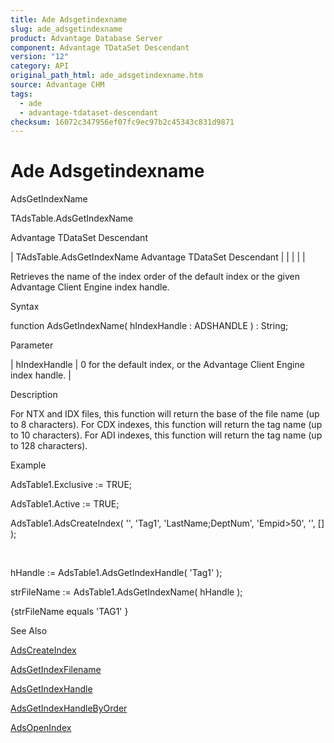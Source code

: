 ```yaml
---
title: Ade Adsgetindexname
slug: ade_adsgetindexname
product: Advantage Database Server
component: Advantage TDataSet Descendant
version: "12"
category: API
original_path_html: ade_adsgetindexname.htm
source: Advantage CHM
tags:
  - ade
  - advantage-tdataset-descendant
checksum: 16072c347956ef07fc9ec97b2c45343c831d9871
---
```


# Ade Adsgetindexname

AdsGetIndexName

TAdsTable.AdsGetIndexName

Advantage TDataSet Descendant

| TAdsTable.AdsGetIndexName  Advantage TDataSet Descendant |  |  |  |  |

Retrieves the name of the index order of the default index or the given Advantage Client Engine index handle.

Syntax

function AdsGetIndexName( hIndexHandle : ADSHANDLE ) : String;

Parameter

| hIndexHandle | 0 for the default index, or the Advantage Client Engine index handle. |

Description

For NTX and IDX files, this function will return the base of the file name (up to 8 characters). For CDX indexes, this function will return the tag name (up to 10 characters). For ADI indexes, this function will return the tag name (up to 128 characters).

Example

AdsTable1.Exclusive := TRUE;

AdsTable1.Active := TRUE;

AdsTable1.AdsCreateIndex( '', 'Tag1', 'LastName;DeptNum', 'Empid>50', '', [] );

 

hHandle := AdsTable1.AdsGetIndexHandle( 'Tag1' );

strFileName := AdsTable1.AdsGetIndexName( hHandle );

{strFileName equals 'TAG1' }

See Also

[AdsCreateIndex](ade_adscreateindex.md)

[AdsGetIndexFilename](ade_adsgetindexfilename.md)

[AdsGetIndexHandle](ade_adsgetindexhandle.md)

[AdsGetIndexHandleByOrder](ade_adsgetindexhandlebyorder.md)

[AdsOpenIndex](ade_adsopenindex.md)
